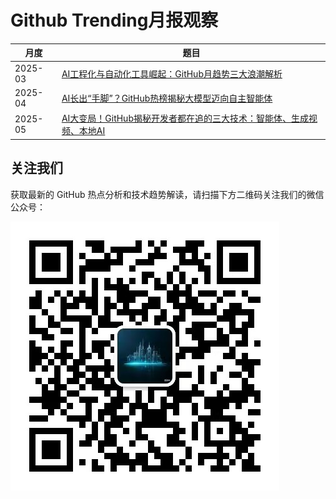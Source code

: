 # Github Trending月报观察

| 月度       | 题目                                                                      |
| ---------- | ------------------------------------------------------------------------- |
| 2025-03 | [AI工程化与自动化工具崛起：GitHub月趋势三大浪潮解析](2025-03/wx.md) |
| 2025-04 | [AI长出“手脚”？GitHub热榜揭秘大模型迈向自主智能体](2025-04/wx.md) |
| 2025-05 | [AI大变局！GitHub揭秘开发者都在追的三大技术：智能体、生成视频、本地AI](2025-05/wx.md) |

## 关注我们

获取最新的 GitHub 热点分析和技术趋势解读，请扫描下方二维码关注我们的微信公众号：

![微信公众号二维码](../asserts/wx.jpg)
